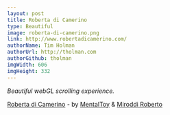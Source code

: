```yaml
---
layout: post
title: Roberta di Camerino
type: Beautiful
image: roberta-di-camerino.png
link: http://www.robertadicamerino.com/
authorName: Tim Holman
authorUrl: http://tholman.com
authorGithub: tholman
imgWidth: 606
imgHeight: 332
---
```


_Beautiful webGL scrolling experience._

[Roberta di Camerino](http://www.robertadicamerino.com/) - by [MentalToy](http://www.mentaltoy.com/) & [Miroddi Roberto](https://www.behance.net/miroddirob21cd)
